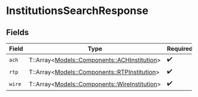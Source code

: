 # InstitutionsSearchResponse


## Fields

| Field                                                                                   | Type                                                                                    | Required                                                                                | Description                                                                             |
| --------------------------------------------------------------------------------------- | --------------------------------------------------------------------------------------- | --------------------------------------------------------------------------------------- | --------------------------------------------------------------------------------------- |
| `ach`                                                                                   | T::Array<[Models::Components::ACHInstitution](../../models/shared/achinstitution.md)>   | :heavy_check_mark:                                                                      | N/A                                                                                     |
| `rtp`                                                                                   | T::Array<[Models::Components::RTPInstitution](../../models/shared/rtpinstitution.md)>   | :heavy_check_mark:                                                                      | N/A                                                                                     |
| `wire`                                                                                  | T::Array<[Models::Components::WireInstitution](../../models/shared/wireinstitution.md)> | :heavy_check_mark:                                                                      | N/A                                                                                     |
